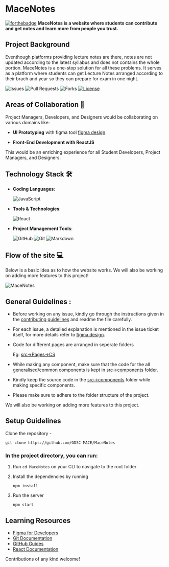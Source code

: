 # MaceNotes


[![forthebadge](https://forthebadge.com/images/badges/open-source.svg)](https://forthebadge.com)
**MaceNotes is a website where students can contribute and get notes and learn more from people you trust.** 


## Project Background

Eventhough platforms providing lecture notes are there, notes are not updated according to the latest syllabus and does not contains the whole portion. MaceNotes is a one-stop solution for all these problems. It serves as a platform where students can get Lecture Notes arranged according to their brach and year so they can prepare for exam in one night.


![Issues](https://img.shields.io/github/issues/GDSC-MACE/MaceNotes)
![Pull Requests](https://img.shields.io/github/issues-pr/GDSC-MACE/MaceNotes)
![Forks](https://img.shields.io/github/forks/GDSC-MACE/MaceNotes)
[![License](https://img.shields.io/github/license/GDSC-MACE/MaceNotes)](https://github.com/GDSC-MACE/MaceNotes/blob/main/LICENSE)


## Areas of Collaboration 👨

Project Managers, Developers, and Designers would be collaborating on various domains like:

-   **UI Prototyping** with figma tool [figma design](https://www.figma.com/file/zHfpGg2HLJxtMoOxJK1MzG/MaceNotes?node-id=0%3A1).
    
-    **Front-End Development with ReactJS**
    
This would be an enriching experience for all Student Developers, Project Managers, and Designers.


## Technology Stack 🛠️

- **Coding Languages**: 


  <img alt="JavaScript" src="https://img.shields.io/badge/javascript%20-%23323330.svg?&style=for-the-badge&logo=javascript&logoColor=%23F7DF1E"/>

- **Tools & Technologies**: 

    <img alt="React" src="https://img.shields.io/badge/react%20-%2320232a.svg?&style=for-the-badge&logo=react&logoColor=%2361DAFB"/> 


- **Project Management Tools**: 

    <img alt="GitHub" src="https://img.shields.io/badge/github%20-%23121011.svg?&style=for-the-badge&logo=github&logoColor=white"/> <img alt="Git" src="https://img.shields.io/badge/git%20-%23F05033.svg?&style=for-the-badge&logo=git&logoColor=white"/> <img alt="Markdown" src="https://img.shields.io/badge/markdown-%23000000.svg?&style=for-the-badge&logo=markdown&logoColor=white"/>


## Flow of the site :computer:
Below is a basic idea as to how the website works. We will also be working on adding more features to this project!

![MaceNotes](https://user-images.githubusercontent.com/66560251/134847186-1bca457a-b2b7-416c-b744-646f603928ff.gif)


## General Guidelines :
 - Before working on any issue, kindly go through the instructions given in the [contributing guidelines](CONTRIBUTING.md) and readme the file carefully.
 - For each issue, a detailed explanation is mentioned in the issue ticket itself, for more details refer to [figma design](https://www.figma.com/file/zHfpGg2HLJxtMoOxJK1MzG/MaceNotes?node-id=0%3A1).

 - Code for different pages are arranged in seperate folders

   Eg: [src->Pages->CS](src->Pages->CS)
 - While making any component, make sure that the code for the all generalised/common components is kept in [src->components](src/components) folder.
 - Kindly keep the source code in the [src->components](src/components/) folder while making specific components.
 - Please make sure to adhere to the folder structure of the project.

We will also be working on adding more features to this project.

## Setup Guidelines
Clone the repository -
```
git clone https://github.com/GDSC-MACE/MaceNotes
```

### In the project directory, you can run:

1. Run `cd MaceNotes` on your CLI to navigate to the root folder


2. Install the dependencies by running
    ```
    npm install
    ```

3. Run the server
    ```
    npm start
    ```







## Learning Resources 


- [Figma for Developers](https://www.youtube.com/playlist?list=PL7e8VJ_ZN6epq-oiYOufiuPI-fpDC2Mby)
- [Git Documentation](https://git-scm.com/docs)
- [GitHub Guides](https://guides.github.com/)
- [React Documentation](https://reactjs.org/docs/getting-started.html)


Contributions of any kind welcome!

